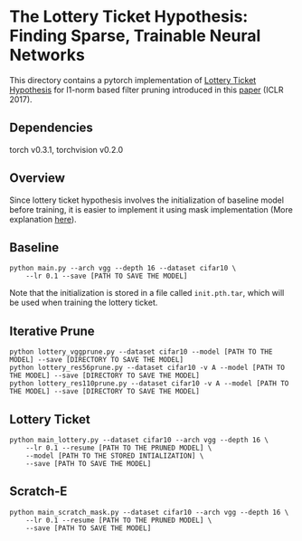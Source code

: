 # The Lottery Ticket Hypothesis: Finding Sparse, Trainable Neural Networks

This directory contains a pytorch implementation of [Lottery Ticket Hypothesis](https://arxiv.org/abs/1803.03635) for l1-norm based filter pruning introduced in this [paper](https://arxiv.org/abs/1608.08710) (ICLR 2017).

## Dependencies
torch v0.3.1, torchvision v0.2.0

## Overview
Since lottery ticket hypothesis involves the initialization of baseline model before training, it is easier to implement it using mask implementation (More explanation [here](https://github.com/Eric-mingjie/network-slimming/tree/master/mask-impl#mask-implementation-of-network-slimming)). 

## Baseline 

```shell
python main.py --arch vgg --depth 16 --dataset cifar10 \
    --lr 0.1 --save [PATH TO SAVE THE MODEL]
```
Note that the initialization is stored in a file called `init.pth.tar`, which will be used when training the lottery ticket.

## Iterative Prune

```shell
python lottery_vggprune.py --dataset cifar10 --model [PATH TO THE MODEL] --save [DIRECTORY TO SAVE THE MODEL]
python lottery_res56prune.py --dataset cifar10 -v A --model [PATH TO THE MODEL] --save [DIRECTORY TO SAVE THE MODEL]
python lottery_res110prune.py --dataset cifar10 -v A --model [PATH TO THE MODEL] --save [DIRECTORY TO SAVE THE MODEL]
```

## Lottery Ticket

```shell
python main_lottery.py --dataset cifar10 --arch vgg --depth 16 \
    --lr 0.1 --resume [PATH TO THE PRUNED MODEL] \
    --model [PATH TO THE STORED INTIALIZATION] \
    --save [PATH TO SAVE THE MODEL]
```

## Scratch-E
```
python main_scratch_mask.py --dataset cifar10 --arch vgg --depth 16 \
    --lr 0.1 --resume [PATH TO THE PRUNED MODEL] \
    --save [PATH TO SAVE THE MODEL]
```

